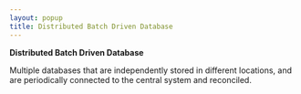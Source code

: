 ```yaml
---
layout: popup
title: Distributed Batch Driven Database
---
```



**Distributed Batch Driven Database**


Multiple databases that are independently stored in different locations, and are periodically connected to the central system and reconciled.
